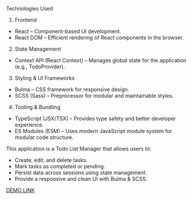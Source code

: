 Technologies Used
1. Frontend
  - React – Component-based UI development.
  - React DOM – Efficient rendering of React components in the browser.
2. State Management
  - Context API (React Context) – Manages global state for the application (e.g., TodoProvider).
3. Styling & UI Frameworks
  - Bulma – CSS framework for responsive design.
  - SCSS (Sass) – Preprocessor for modular and maintainable styles.
4. Tooling & Bundling
  - TypeScript (JSX/TSX) – Provides type safety and better developer experience.
  - ES Modules (ESM) – Uses modern JavaScript module system for modular code structure.

This application is a Todo List Manager that allows users to:
  - Create, edit, and delete tasks.
  - Mark tasks as completed or pending.
  - Persist data across sessions using state management.
  - Provide a responsive and clean UI with Bulma & SCSS.

[DEMO LINK](https://Andrew77788.github.io/todo-app/)
